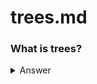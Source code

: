 # trees.md

### What is trees?
<details>
<summary>Answer</summary>
A tree usually represents the hierarchy of elements and depicts the relationships between the elements. Trees are considered as one of the largely used facets of data structures.
Every circle represents a node, and every arrow represents the hierarchy. For you to be able to understand the terminology associated with trees.
  
Terminologies used in trees:

   1.Root: The topmost node of a tree is called the root. There is no edge pointing to it, but one or more than one edge originating from it. Here, A is the root node.
   2.Parent: Any node which connects to the child. Node which has an edge pointing to some other node. Here, C is the parent of H.
   3.Child: Any node which is connected to a parent node. Node which has an edge pointing to it from some other node. Here, H is the child of C.
   4.Siblings: Nodes belonging to the same parent are called siblings of each other. Nodes B, C and D are siblings of each other, since they have the same parent node A.
   5.Ancestors: Nodes accessible by following up the edges from a child node upwards are called the ancestors of that node. Ancestors are also the parents of the parents of ……        that node. Here, nodes A, C and H are the ancestors of node I.
   6.Descendants: Nodes accessible by following up the edges from a parent node downwards are called the descendants of that node. Descendants are also the child of the child of      …… that node. Here, nodes H and I are the descendants of node C.
   7.Leaf/ External Node: Nodes which have no edge originating from it, and have no child attached to it. These nodes cannot be a parent. Here, nodes E, F, G and I are leaf nodes.
   8.Internal node: Nodes with at least one child. Here, nodes B, D and C are internal nodes.
   9.Depth: Depth of a node is the number of edges from root to that node. Here, the depth of nodes A, C, H and I are 0, 1, 2 and 3 respectively.
   10.Height: Height of a node is the number of edges from that node to the deepest leaf. Here, the height of node A is 3, since the deepest leaf from this node is node I. And         similarly, height of node C is 2.
</details>
